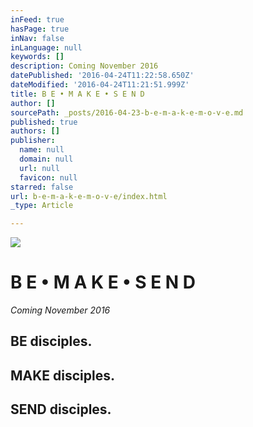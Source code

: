 ```yaml
---
inFeed: true
hasPage: true
inNav: false
inLanguage: null
keywords: []
description: Coming November 2016
datePublished: '2016-04-24T11:22:58.650Z'
dateModified: '2016-04-24T11:21:51.999Z'
title: B E • M A K E • S E N D
author: []
sourcePath: _posts/2016-04-23-b-e-m-a-k-e-m-o-v-e.md
published: true
authors: []
publisher:
  name: null
  domain: null
  url: null
  favicon: null
starred: false
url: b-e-m-a-k-e-m-o-v-e/index.html
_type: Article

---
```

![](https://the-grid-user-content.s3-us-west-2.amazonaws.com/078b6a44-d17b-40ca-9e00-b5cfa63b13a1.jpg)

# B E • M A K E • S E N D

_Coming November 2016_

## BE disciples.

## MAKE disciples.

## SEND disciples.
